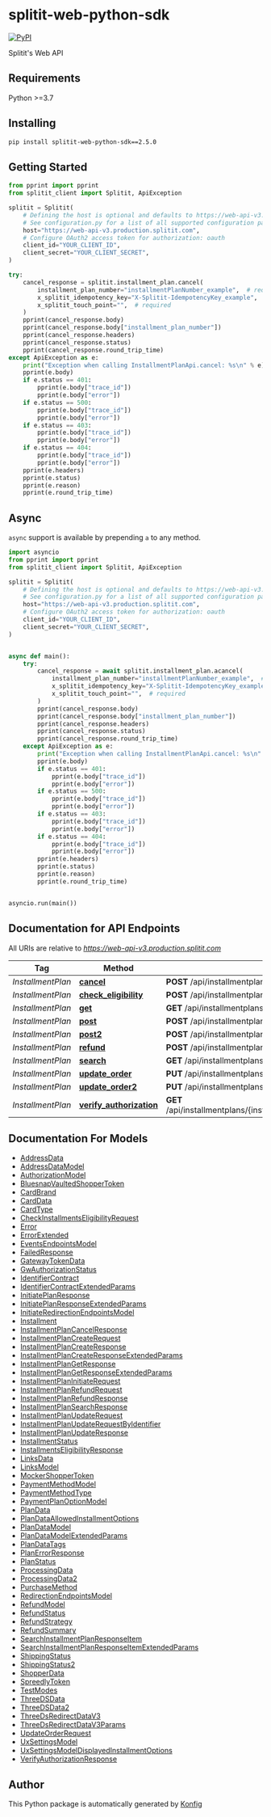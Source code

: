 # splitit-web-python-sdk

[![PyPI](https://img.shields.io/badge/PyPI-v2.5.0-blue)](https://pypi.org/project/splitit-web-python-sdk/2.5.0)

Splitit's Web API


## Requirements

Python >=3.7

## Installing

```sh
pip install splitit-web-python-sdk==2.5.0
```

## Getting Started

```python
from pprint import pprint
from splitit_client import Splitit, ApiException

splitit = Splitit(
    # Defining the host is optional and defaults to https://web-api-v3.production.splitit.com
    # See configuration.py for a list of all supported configuration parameters.
    host="https://web-api-v3.production.splitit.com",
    # Configure OAuth2 access token for authorization: oauth
    client_id="YOUR_CLIENT_ID",
    client_secret="YOUR_CLIENT_SECRET",
)

try:
    cancel_response = splitit.installment_plan.cancel(
        installment_plan_number="installmentPlanNumber_example",  # required
        x_splitit_idempotency_key="X-Splitit-IdempotencyKey_example",  # required
        x_splitit_touch_point="",  # required
    )
    pprint(cancel_response.body)
    pprint(cancel_response.body["installment_plan_number"])
    pprint(cancel_response.headers)
    pprint(cancel_response.status)
    pprint(cancel_response.round_trip_time)
except ApiException as e:
    print("Exception when calling InstallmentPlanApi.cancel: %s\n" % e)
    pprint(e.body)
    if e.status == 401:
        pprint(e.body["trace_id"])
        pprint(e.body["error"])
    if e.status == 500:
        pprint(e.body["trace_id"])
        pprint(e.body["error"])
    if e.status == 403:
        pprint(e.body["trace_id"])
        pprint(e.body["error"])
    if e.status == 404:
        pprint(e.body["trace_id"])
        pprint(e.body["error"])
    pprint(e.headers)
    pprint(e.status)
    pprint(e.reason)
    pprint(e.round_trip_time)
```

## Async

`async` support is available by prepending `a` to any method.

```python
import asyncio
from pprint import pprint
from splitit_client import Splitit, ApiException

splitit = Splitit(
    # Defining the host is optional and defaults to https://web-api-v3.production.splitit.com
    # See configuration.py for a list of all supported configuration parameters.
    host="https://web-api-v3.production.splitit.com",
    # Configure OAuth2 access token for authorization: oauth
    client_id="YOUR_CLIENT_ID",
    client_secret="YOUR_CLIENT_SECRET",
)


async def main():
    try:
        cancel_response = await splitit.installment_plan.acancel(
            installment_plan_number="installmentPlanNumber_example",  # required
            x_splitit_idempotency_key="X-Splitit-IdempotencyKey_example",  # required
            x_splitit_touch_point="",  # required
        )
        pprint(cancel_response.body)
        pprint(cancel_response.body["installment_plan_number"])
        pprint(cancel_response.headers)
        pprint(cancel_response.status)
        pprint(cancel_response.round_trip_time)
    except ApiException as e:
        print("Exception when calling InstallmentPlanApi.cancel: %s\n" % e)
        pprint(e.body)
        if e.status == 401:
            pprint(e.body["trace_id"])
            pprint(e.body["error"])
        if e.status == 500:
            pprint(e.body["trace_id"])
            pprint(e.body["error"])
        if e.status == 403:
            pprint(e.body["trace_id"])
            pprint(e.body["error"])
        if e.status == 404:
            pprint(e.body["trace_id"])
            pprint(e.body["error"])
        pprint(e.headers)
        pprint(e.status)
        pprint(e.reason)
        pprint(e.round_trip_time)


asyncio.run(main())
```


## Documentation for API Endpoints

All URIs are relative to *https://web-api-v3.production.splitit.com*

Tag | Method | HTTP request | Description
------------ | ------------- | ------------- | -------------
*InstallmentPlan* | [**cancel**](docs/apis/tags/InstallmentPlanApi.md#cancel) | **POST** /api/installmentplans/{installmentPlanNumber}/cancel | 
*InstallmentPlan* | [**check_eligibility**](docs/apis/tags/InstallmentPlanApi.md#check_eligibility) | **POST** /api/installmentplans/check-eligibility | 
*InstallmentPlan* | [**get**](docs/apis/tags/InstallmentPlanApi.md#get) | **GET** /api/installmentplans/{installmentPlanNumber} | 
*InstallmentPlan* | [**post**](docs/apis/tags/InstallmentPlanApi.md#post) | **POST** /api/installmentplans/initiate | 
*InstallmentPlan* | [**post2**](docs/apis/tags/InstallmentPlanApi.md#post2) | **POST** /api/installmentplans | 
*InstallmentPlan* | [**refund**](docs/apis/tags/InstallmentPlanApi.md#refund) | **POST** /api/installmentplans/{installmentPlanNumber}/refund | 
*InstallmentPlan* | [**search**](docs/apis/tags/InstallmentPlanApi.md#search) | **GET** /api/installmentplans/search | 
*InstallmentPlan* | [**update_order**](docs/apis/tags/InstallmentPlanApi.md#update_order) | **PUT** /api/installmentplans/{installmentPlanNumber}/updateorder | 
*InstallmentPlan* | [**update_order2**](docs/apis/tags/InstallmentPlanApi.md#update_order2) | **PUT** /api/installmentplans/updateorder | 
*InstallmentPlan* | [**verify_authorization**](docs/apis/tags/InstallmentPlanApi.md#verify_authorization) | **GET** /api/installmentplans/{installmentPlanNumber}/verifyauthorization | 

## Documentation For Models

 - [AddressData](docs/models/AddressData.md)
 - [AddressDataModel](docs/models/AddressDataModel.md)
 - [AuthorizationModel](docs/models/AuthorizationModel.md)
 - [BluesnapVaultedShopperToken](docs/models/BluesnapVaultedShopperToken.md)
 - [CardBrand](docs/models/CardBrand.md)
 - [CardData](docs/models/CardData.md)
 - [CardType](docs/models/CardType.md)
 - [CheckInstallmentsEligibilityRequest](docs/models/CheckInstallmentsEligibilityRequest.md)
 - [Error](docs/models/Error.md)
 - [ErrorExtended](docs/models/ErrorExtended.md)
 - [EventsEndpointsModel](docs/models/EventsEndpointsModel.md)
 - [FailedResponse](docs/models/FailedResponse.md)
 - [GatewayTokenData](docs/models/GatewayTokenData.md)
 - [GwAuthorizationStatus](docs/models/GwAuthorizationStatus.md)
 - [IdentifierContract](docs/models/IdentifierContract.md)
 - [IdentifierContractExtendedParams](docs/models/IdentifierContractExtendedParams.md)
 - [InitiatePlanResponse](docs/models/InitiatePlanResponse.md)
 - [InitiatePlanResponseExtendedParams](docs/models/InitiatePlanResponseExtendedParams.md)
 - [InitiateRedirectionEndpointsModel](docs/models/InitiateRedirectionEndpointsModel.md)
 - [Installment](docs/models/Installment.md)
 - [InstallmentPlanCancelResponse](docs/models/InstallmentPlanCancelResponse.md)
 - [InstallmentPlanCreateRequest](docs/models/InstallmentPlanCreateRequest.md)
 - [InstallmentPlanCreateResponse](docs/models/InstallmentPlanCreateResponse.md)
 - [InstallmentPlanCreateResponseExtendedParams](docs/models/InstallmentPlanCreateResponseExtendedParams.md)
 - [InstallmentPlanGetResponse](docs/models/InstallmentPlanGetResponse.md)
 - [InstallmentPlanGetResponseExtendedParams](docs/models/InstallmentPlanGetResponseExtendedParams.md)
 - [InstallmentPlanInitiateRequest](docs/models/InstallmentPlanInitiateRequest.md)
 - [InstallmentPlanRefundRequest](docs/models/InstallmentPlanRefundRequest.md)
 - [InstallmentPlanRefundResponse](docs/models/InstallmentPlanRefundResponse.md)
 - [InstallmentPlanSearchResponse](docs/models/InstallmentPlanSearchResponse.md)
 - [InstallmentPlanUpdateRequest](docs/models/InstallmentPlanUpdateRequest.md)
 - [InstallmentPlanUpdateRequestByIdentifier](docs/models/InstallmentPlanUpdateRequestByIdentifier.md)
 - [InstallmentPlanUpdateResponse](docs/models/InstallmentPlanUpdateResponse.md)
 - [InstallmentStatus](docs/models/InstallmentStatus.md)
 - [InstallmentsEligibilityResponse](docs/models/InstallmentsEligibilityResponse.md)
 - [LinksData](docs/models/LinksData.md)
 - [LinksModel](docs/models/LinksModel.md)
 - [MockerShopperToken](docs/models/MockerShopperToken.md)
 - [PaymentMethodModel](docs/models/PaymentMethodModel.md)
 - [PaymentMethodType](docs/models/PaymentMethodType.md)
 - [PaymentPlanOptionModel](docs/models/PaymentPlanOptionModel.md)
 - [PlanData](docs/models/PlanData.md)
 - [PlanDataAllowedInstallmentOptions](docs/models/PlanDataAllowedInstallmentOptions.md)
 - [PlanDataModel](docs/models/PlanDataModel.md)
 - [PlanDataModelExtendedParams](docs/models/PlanDataModelExtendedParams.md)
 - [PlanDataTags](docs/models/PlanDataTags.md)
 - [PlanErrorResponse](docs/models/PlanErrorResponse.md)
 - [PlanStatus](docs/models/PlanStatus.md)
 - [ProcessingData](docs/models/ProcessingData.md)
 - [ProcessingData2](docs/models/ProcessingData2.md)
 - [PurchaseMethod](docs/models/PurchaseMethod.md)
 - [RedirectionEndpointsModel](docs/models/RedirectionEndpointsModel.md)
 - [RefundModel](docs/models/RefundModel.md)
 - [RefundStatus](docs/models/RefundStatus.md)
 - [RefundStrategy](docs/models/RefundStrategy.md)
 - [RefundSummary](docs/models/RefundSummary.md)
 - [SearchInstallmentPlanResponseItem](docs/models/SearchInstallmentPlanResponseItem.md)
 - [SearchInstallmentPlanResponseItemExtendedParams](docs/models/SearchInstallmentPlanResponseItemExtendedParams.md)
 - [ShippingStatus](docs/models/ShippingStatus.md)
 - [ShippingStatus2](docs/models/ShippingStatus2.md)
 - [ShopperData](docs/models/ShopperData.md)
 - [SpreedlyToken](docs/models/SpreedlyToken.md)
 - [TestModes](docs/models/TestModes.md)
 - [ThreeDSData](docs/models/ThreeDSData.md)
 - [ThreeDSData2](docs/models/ThreeDSData2.md)
 - [ThreeDsRedirectDataV3](docs/models/ThreeDsRedirectDataV3.md)
 - [ThreeDsRedirectDataV3Params](docs/models/ThreeDsRedirectDataV3Params.md)
 - [UpdateOrderRequest](docs/models/UpdateOrderRequest.md)
 - [UxSettingsModel](docs/models/UxSettingsModel.md)
 - [UxSettingsModelDisplayedInstallmentOptions](docs/models/UxSettingsModelDisplayedInstallmentOptions.md)
 - [VerifyAuthorizationResponse](docs/models/VerifyAuthorizationResponse.md)


## Author
This Python package is automatically generated by [Konfig](https://konfigthis.com)
